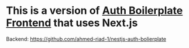 # This is a version of [Auth Boilerplate Frontend](https://github.com/ahmed-riad-1/auth-boiler-plate-frontend) that uses Next.js

Backend: https://github.com/ahmed-riad-1/nestjs-auth-bolierplate
